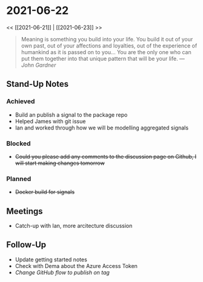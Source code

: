 # 2021-06-22

<< [[2021-06-21]] | [[2021-06-23]] >>

> Meaning is something you build into your life. You build it out of your own past, out of your affections and loyalties, out of the experience of humankind as it is passed on to you... You are the only one who can put them together into that unique pattern that will be your life.
> &mdash; <cite>John Gardner</cite>

## Stand-Up Notes

### Achieved
- Build an publish a signal to the package repo
- Helped James with git issue
- Ian and worked through how we will be modelling aggregated signals

### Blocked
- ~~Could you please add any comments to the discussion page on Github, I will start making changes tomorrow~~
### Planned
- ~~Docker build for signals~~

## Meetings
- Catch-up with Ian, more arcitecture discussion

## Follow-Up
- Update getting started notes
- Check with Dema about the Azure Access Token
- _Change GitHub flow to publish on tag_